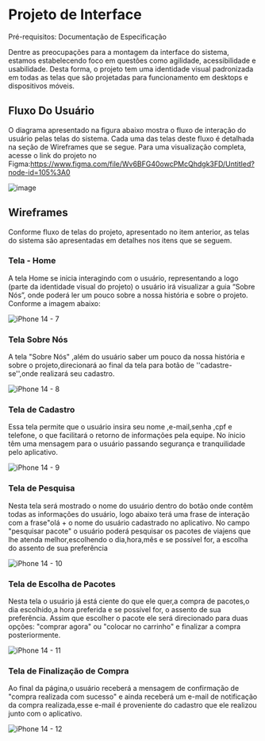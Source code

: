 
# Projeto de Interface

Pré-requisitos: Documentação de Especificação

Dentre as preocupações para a montagem da interface do sistema, estamos estabelecendo foco em questões como agilidade, acessibilidade e usabilidade. Desta forma, o projeto tem uma identidade visual padronizada em todas as telas que são projetadas para funcionamento em desktops e dispositivos móveis.

## Fluxo Do Usuário

O diagrama apresentado na figura abaixo mostra o fluxo de interação do usuário pelas telas do sistema. Cada uma das telas deste fluxo é detalhada na seção de Wireframes que se segue. Para uma visualização completa, acesse o link do projeto no Figma:https://www.figma.com/file/Wv6BFG40owcPMcQhdgk3FD/Untitled?node-id=105%3A0

![image](https://user-images.githubusercontent.com/92118593/194786419-ee5a82ad-eeca-4514-afd9-186b8c6cf77b.png)

## Wireframes

Conforme fluxo de telas do projeto, apresentado no item anterior, as telas do sistema são apresentadas em detalhes nos itens que se seguem.

### Tela - Home 

A tela Home se inicia interagindo com o usuário, representando a logo (parte da identidade visual do projeto) o usuário irá visualizar a guia “Sobre Nós”, onde poderá ler um pouco sobre a nossa história e sobre o projeto. Conforme a imagem abaixo:

![iPhone 14 - 7](https://user-images.githubusercontent.com/92118593/194785451-cdb14175-38c8-4934-a33f-dae55e6a1569.png)


### Tela Sobre Nós

A tela "Sobre Nós" ,além do usuário saber um pouco da nossa história e sobre o projeto,direcionará ao final da tela para botão de ''cadastre-se'',onde realizará seu cadastro.

![iPhone 14 - 8](https://user-images.githubusercontent.com/92118593/194785497-2346b84b-2e7c-4cff-8c3e-ca9988fd2a1a.png)

### Tela de Cadastro

Essa tela permite que o usuário insira seu nome ,e-mail,senha ,cpf e telefone, o que facilitará o retorno de informações pela equipe. No ínicio têm uma mensagem para o usuário passando segurança e tranquilidade pelo aplicativo.

![iPhone 14 - 9](https://user-images.githubusercontent.com/92118593/194785527-8429e22e-c00c-44d3-89fe-fcbd5c42438d.png)

### Tela de Pesquisa
Nesta tela será mostrado o nome do usuário dentro do botão onde contêm todas as informações do usuário, logo abaixo terá uma frase de interação com a frase"olá + o nome do usuário cadastrado no aplicativo. No campo "pesquisar pacote" o usuário poderá pesquisar os pacotes de viajens que lhe atenda melhor,escolhendo o dia,hora,mês e se possível for, a escolha do assento de sua preferência

![iPhone 14 - 10](https://user-images.githubusercontent.com/92118593/194785595-22c5a3f4-b7d7-4010-a864-be9b92d663dc.png)


### Tela de Escolha de Pacotes

Nesta tela o usuário já está ciente do que ele quer,a compra de pacotes,o dia escolhido,a hora preferida e se possível for, o assento de sua preferência. Assim que escolher o pacote ele será direcionado para duas opções: "comprar agora" ou "colocar no carrinho" e finalizar a compra posteriormente.

![iPhone 14 - 11](https://user-images.githubusercontent.com/92118593/194785679-cba73289-fb75-41a1-b8f2-cccb69c9593e.png)

### Tela de Finalização de Compra

Ao final da página,o usuário receberá a mensagem de confirmação de "compra realizada com sucesso" e ainda receberá um e-mail de notificação da compra realizada,esse e-mail é proveniente do cadastro que ele realizou junto com o aplicativo. 

![iPhone 14 - 12](https://user-images.githubusercontent.com/92118593/194785690-066363f7-372f-4f56-8273-1af512a7873e.png)

